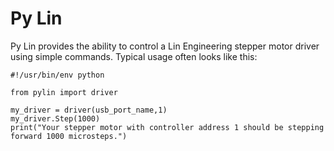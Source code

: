 # Py Lin

Py Lin provides the ability to control a Lin Engineering stepper motor driver using simple commands. 
Typical usage often looks like this:

    #!/usr/bin/env python

    from pylin import driver

    my_driver = driver(usb_port_name,1)
    my_driver.Step(1000)
    print("Your stepper motor with controller address 1 should be stepping forward 1000 microsteps.")

